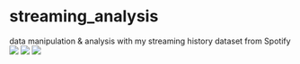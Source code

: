 # streaming_analysis

data manipulation & analysis with my streaming history dataset from Spotify
<img src="https://img.shields.io/badge/Apache%20Spark-E25A1C?style=flat-square&logo=Apache%20Spark&logoColor=white"> <img src="https://img.shields.io/badge/Apache%20Zeppelin-D22128?style=flat-square&logo=Apache&logoColor=white"> <img src="https://img.shields.io/badge/Apache%20Hadoop-66CCFF?style=flat-squaree&logo=Apache%20Hadoop&logoColor=white">
